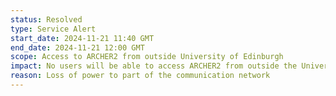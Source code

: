 ```yaml
---
status: Resolved
type: Service Alert
start_date: 2024-11-21 11:40 GMT
end_date: 2024-11-21 12:00 GMT
scope: Access to ARCHER2 from outside University of Edinburgh
impact: No users will be able to access ARCHER2 from outside the University of Edinburgh network. Running/queued jobs are unaffected.
reason: Loss of power to part of the communication network
---
```

